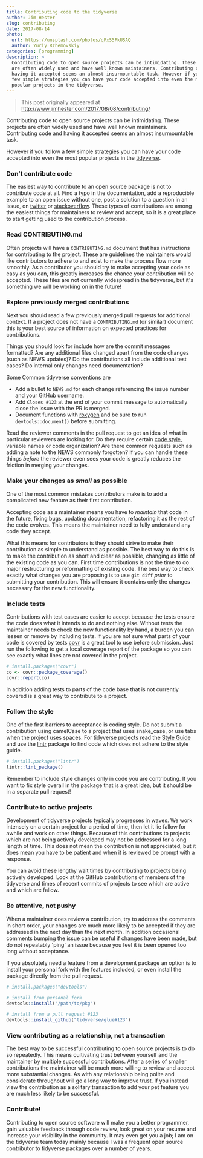 ```yaml
---
title: Contributing code to the tidyverse
author: Jim Hester
slug: contributing
date: 2017-08-14
photo:
  url: https://unsplash.com/photos/qFxS5FkUSAQ
  author: Yuriy Rzhemovskiy
categories: [programming]
description: >
  Contributing code to open source projects can be intimidating. These projects
  are often widely used and have well known maintainers. Contributing code and
  having it accepted seems an almost insurmountable task. However if you follow a
  few simple strategies you can have your code accepted into even the most
  popular projects in the tidyverse.
---
```


> This post originally appeared at <http://www.jimhester.com/2017/08/08/contributing/>

Contributing code to open source projects can be intimidating. These projects
are often widely used and have well known maintainers. Contributing code and
having it accepted seems an almost insurmountable task.

However if you follow a few simple strategies you can have your code accepted
into even the most popular projects in the [tidyverse](https://tidyverse.org).

### Don't contribute code ###

The easiest way to contribute to an open source package is not to contribute
code at all. Find a typo in the documentation, add a reproducible
example to an open issue without one, post a solution to a question in an
 issue, on [twitter](https://twitter.com/search?q=%23rstats) or
[stackoverflow](https://stackoverflow.com/questions/tagged/r). These types of
contributions are among the easiest things for maintainers to review and
accept, so it is a great place to start getting used to the contribution
process.

### Read CONTRIBUTING.md ###

Often projects will have a `CONTRIBUTING.md` document that has instructions for
contributing to the project. These are guidelines the maintainers would like
contributors to adhere to and exist to make the process flow more smoothly. As a
contributor you should try to make accepting your code as easy as you
can, this greatly increases the chance your contribution will be accepted.
These files are not currently widespread in the tidyverse, but it's something
we will be working on in the future!

### Explore previously merged contributions ###

Next you should read a few previously merged pull requests for additional
context. If a project does not have a `CONTRIBUTING.md` (or similar)
document this is your best source of information on expected practices for
contributions.

Things you should look for include how are the commit messages formatted? Are
any additional files changed apart from the code changes (such as NEWS
updates)? Do the contributions all include additional test cases? Do internal
only changes need documentation? 

Some Common tidyverse conventions are

 - Add a bullet to `NEWS.md` for each change referencing the issue number and your GitHub username.
 - Add `Closes #123` at the end of your commit message to automatically close the issue with the PR is merged.
 - Document functions with [roxygen](https://github.com/klutometis/roxygen) and be sure to run `devtools::document()` before submitting.

Read the reviewer comments in the pull request
to get an idea of what in particular reviewers are looking for. Do they require
certain [code style](http://style.tidyverse.org), variable names or code
organization? Are there common requests such as adding a note to the NEWS
commonly forgotten? If you can handle these things _before_ the reviewer even
sees your code is greatly reduces the friction in merging your changes.

### Make your changes as _small_ as possible ###

One of the most common mistakes contributors make is to add a complicated new
feature as their first contribution.

Accepting code as a maintainer means you
have to _maintain_ that code in the future, fixing bugs, updating
documentation, refactoring it as the rest of the code evolves. This means the
maintainer need to fully understand any code they accept.

What this means for contributors is they should strive to make their
contribution as simple to understand as possible. The best way to do this is to
make the contribution as short and clear as possible, changing as little of the
existing code as you can. First time contributions is not the time to do major
restructuring or reformatting of existing code. The best way to check exactly
what changes you are proposing is to use `git diff` _prior_ to submitting your
contribution. This will ensure it contains only the changes necessary for the
new functionality.

### Include tests ###

Contributions with test cases are easier to accept because the tests ensure the
code does what it intends to do and nothing else. Without tests the maintainer
needs to check the new functionality by hand, a burden you can lessen or remove
by including tests. If you are not sure what parts of your code is covered by
tests [covr](https://cran.r-project.org/package=covr) is a great tool to use
before submission. Just run the following to get a local coverage report of the
package so you can see exactly what lines are not covered in the project.

```r
# install.packages("covr")
co <- covr::package_coverage()
covr::report(co)
```

In addition adding tests to parts of the code base that is not currently
covered is a great way to contribute to a project.

### Follow the style ###

One of the first barriers to acceptance is coding style. Do not submit a
contribution using camelCase to a project that uses snake_case, or use tabs
when the project uses spaces. For tidyverse projects read the [Style
Guide](https://style.tidyverse.org) and use the
[lintr](https://cran.r-project.org/package=lintr) package to find code which
does not adhere to the style guide.

```r
# install.packages("lintr")
lintr::lint_package()
```

Remember to include style changes only in code you are contributing. If you
want to fix style overall in the package that is a great idea, but it should be
in a separate pull request!

### Contribute to active projects ###

Development of tidyverse projects typically progresses in waves. We work
intensely on a certain project for a period of time, then let it lie fallow for
awhile and work on other things. Because of this contributions to projects
which are not being actively developed may not be addressed for a long length
of time. This does not mean the contribution is not appreciated, but it does
mean you have to be patient and when it is reviewed be prompt with a response.

You can avoid these lengthy wait times by contributing to projects being
actively developed. Look at the GitHub contributions of members of the
tidyverse and times of recent commits of projects to see which are active and
which are fallow.

### Be attentive, not pushy ###

When a maintainer does review a contribution, try to address the comments in
short order, your changes are much more likely to be accepted if they
are addressed in the next day than the next month. In addition occasional
comments bumping the issue can be useful if changes have been made, but do not
repeatably 'ping' an issue because you feel it is been opened too long without
acceptance.

If you absolutely need a feature from a development package an option is to
install your personal fork with the features included, or even install the
package directly from the pull request.

```r
# install.packages("devtools")

# install from personal fork
devtools::install("/path/to/pkg")

# install from a pull request #123
devtools::install_github("tidyverse/glue#123")
```

### View contributing as a relationship, not a transaction ###

The best way to be successful contributing to open source projects is to do so
repeatedly. This means cultivating trust between yourself and the maintainer by
multiple successful contributions. After a series of smaller contributions the
maintainer will be much more willing to review and accept more substantial
changes. As with any relationship being polite and considerate throughout will
go a long way to improve trust. If you instead view the contribution as a
solitary transaction to add your pet feature you are much less likely to be
successful.

### Contribute! ###

Contributing to open source software will make you a better programmer, gain
valuable feedback through code review, look great on your resume and increase
your visibility in the community. It may even get you a job; I am on the
tidyverse team today mainly because I was a frequent open source contributor to
tidyverse packages over a number of years.
